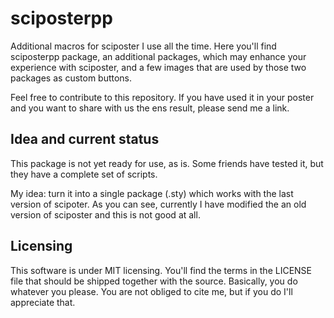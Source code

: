 sciposterpp
===========

Additional macros for sciposter I use all the time. Here you'll find
sciposterpp package, an additional packages, which may enhance your
experience with sciposter, and a few images that are used by those two
packages as custom buttons.

Feel free to contribute to this repository. If you have used it in
your poster and you want to share with us the ens result, please send
me a link.


Idea and current status
-----

This package is not yet ready for use, as is. Some friends have tested
it, but they have a complete set of scripts.

My idea: turn it into a single package (.sty) which works with the
last version of scipoter. As you can see, currently I have modified
the an old version of sciposter and this is not good at all.


Licensing
-----

This software is under MIT licensing. You'll find the terms in the LICENSE
file that should be shipped together with the source. Basically, you do whatever 
you please. You are not obliged to cite me, but if you do I'll appreciate that.
